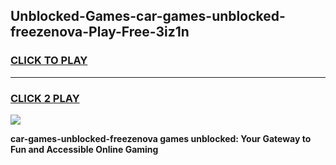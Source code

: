 
## Unblocked-Games-car-games-unblocked-freezenova-Play-Free-3iz1n
<h3>
<a href="https://premium76.site?title=car-games-unblocked-freezenova&ref=09A">CLICK TO PLAY</a></h3>
<hr>

<h3>
<a href="https://premium76.site?title=car-games-unblocked-freezenova&ref=09A">CLICK 2 PLAY</a>
  
</h3>

<a href="https://premium76.site?title=car-games-unblocked-freezenova&ref=09A"><img src="https://clearcache.store/games.png"></a>


**car-games-unblocked-freezenova games unblocked: Your Gateway to Fun and Accessible Online Gaming**
